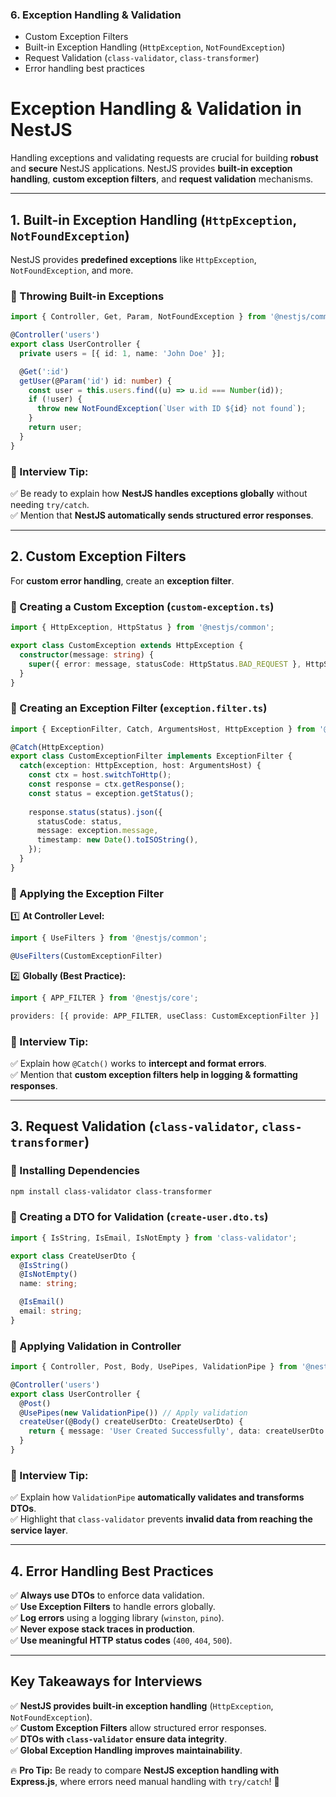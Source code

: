 
### **6. Exception Handling & Validation**

- Custom Exception Filters
- Built-in Exception Handling (`HttpException`, `NotFoundException`)
- Request Validation (`class-validator`, `class-transformer`)
- Error handling best practices



# **Exception Handling & Validation in NestJS**

Handling exceptions and validating requests are crucial for building **robust** and **secure** NestJS applications. NestJS provides **built-in exception handling**, **custom exception filters**, and **request validation** mechanisms.

---

## **1. Built-in Exception Handling (`HttpException`, `NotFoundException`)**

NestJS provides **predefined exceptions** like `HttpException`, `NotFoundException`, and more.

### **🔹 Throwing Built-in Exceptions**

```ts
import { Controller, Get, Param, NotFoundException } from '@nestjs/common';

@Controller('users')
export class UserController {
  private users = [{ id: 1, name: 'John Doe' }];

  @Get(':id')
  getUser(@Param('id') id: number) {
    const user = this.users.find((u) => u.id === Number(id));
    if (!user) {
      throw new NotFoundException(`User with ID ${id} not found`);
    }
    return user;
  }
}
```

### **📌 Interview Tip:**

✅ Be ready to explain how **NestJS handles exceptions globally** without needing `try/catch`.  
✅ Mention that **NestJS automatically sends structured error responses**.

---

## **2. Custom Exception Filters**

For **custom error handling**, create an **exception filter**.

### **🔹 Creating a Custom Exception (`custom-exception.ts`)**

```ts
import { HttpException, HttpStatus } from '@nestjs/common';

export class CustomException extends HttpException {
  constructor(message: string) {
    super({ error: message, statusCode: HttpStatus.BAD_REQUEST }, HttpStatus.BAD_REQUEST);
  }
}
```

### **🔹 Creating an Exception Filter (`exception.filter.ts`)**

```ts
import { ExceptionFilter, Catch, ArgumentsHost, HttpException } from '@nestjs/common';

@Catch(HttpException)
export class CustomExceptionFilter implements ExceptionFilter {
  catch(exception: HttpException, host: ArgumentsHost) {
    const ctx = host.switchToHttp();
    const response = ctx.getResponse();
    const status = exception.getStatus();
    
    response.status(status).json({
      statusCode: status,
      message: exception.message,
      timestamp: new Date().toISOString(),
    });
  }
}
```

### **🔹 Applying the Exception Filter**

1️⃣ **At Controller Level:**

```ts
import { UseFilters } from '@nestjs/common';

@UseFilters(CustomExceptionFilter)
```

2️⃣ **Globally (Best Practice):**

```ts
import { APP_FILTER } from '@nestjs/core';

providers: [{ provide: APP_FILTER, useClass: CustomExceptionFilter }]
```

### **📌 Interview Tip:**

✅ Explain how `@Catch()` works to **intercept and format errors**.  
✅ Mention that **custom exception filters help in logging & formatting responses**.

---

## **3. Request Validation (`class-validator`, `class-transformer`)**

### **🔹 Installing Dependencies**

```sh
npm install class-validator class-transformer
```

### **🔹 Creating a DTO for Validation (`create-user.dto.ts`)**

```ts
import { IsString, IsEmail, IsNotEmpty } from 'class-validator';

export class CreateUserDto {
  @IsString()
  @IsNotEmpty()
  name: string;

  @IsEmail()
  email: string;
}
```

### **🔹 Applying Validation in Controller**

```ts
import { Controller, Post, Body, UsePipes, ValidationPipe } from '@nestjs/common';

@Controller('users')
export class UserController {
  @Post()
  @UsePipes(new ValidationPipe()) // Apply validation
  createUser(@Body() createUserDto: CreateUserDto) {
    return { message: 'User Created Successfully', data: createUserDto };
  }
}
```

### **📌 Interview Tip:**

✅ Explain how `ValidationPipe` **automatically validates and transforms DTOs**.  
✅ Highlight that `class-validator` prevents **invalid data from reaching the service layer**.

---

## **4. Error Handling Best Practices**

✅ **Always use DTOs** to enforce data validation.  
✅ **Use Exception Filters** to handle errors globally.  
✅ **Log errors** using a logging library (`winston`, `pino`).  
✅ **Never expose stack traces in production**.  
✅ **Use meaningful HTTP status codes** (`400`, `404`, `500`).

---

## **Key Takeaways for Interviews**

✅ **NestJS provides built-in exception handling** (`HttpException`, `NotFoundException`).  
✅ **Custom Exception Filters** allow structured error responses.  
✅ **DTOs with `class-validator` ensure data integrity**.  
✅ **Global Exception Handling improves maintainability**.

🔥 **Pro Tip:** Be ready to compare **NestJS exception handling with Express.js**, where errors need manual handling with `try/catch`! 🚀



